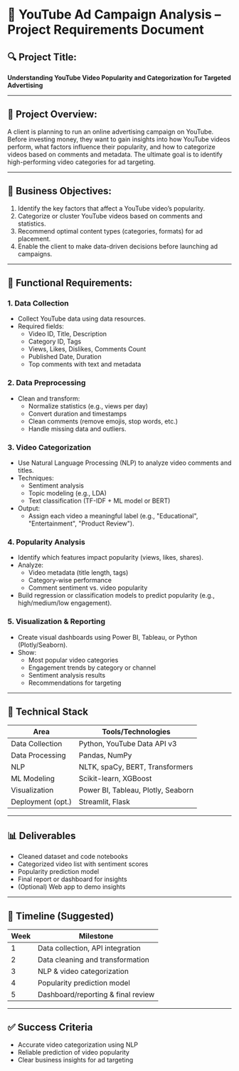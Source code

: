 # 📘 YouTube Ad Campaign Analysis – Project Requirements Document

## 🔍 Project Title:
**Understanding YouTube Video Popularity and Categorization for Targeted Advertising**

---

## 🧠 Project Overview:
A client is planning to run an online advertising campaign on YouTube. Before investing money, they want to gain insights into how YouTube videos perform, what factors influence their popularity, and how to categorize videos based on comments and metadata. The ultimate goal is to identify high-performing video categories for ad targeting.

---

## 🎯 Business Objectives:

1. Identify the key factors that affect a YouTube video’s popularity.
2. Categorize or cluster YouTube videos based on comments and statistics.
3. Recommend optimal content types (categories, formats) for ad placement.
4. Enable the client to make data-driven decisions before launching ad campaigns.

---

## 📌 Functional Requirements:

### 1. Data Collection
- Collect YouTube data using data resources.
- Required fields:
  - Video ID, Title, Description
  - Category ID, Tags
  - Views, Likes, Dislikes, Comments Count
  - Published Date, Duration
  - Top comments with text and metadata

### 2. Data Preprocessing
- Clean and transform:
  - Normalize statistics (e.g., views per day)
  - Convert duration and timestamps
  - Clean comments (remove emojis, stop words, etc.)
  - Handle missing data and outliers.

### 3. Video Categorization
- Use Natural Language Processing (NLP) to analyze video comments and titles.
- Techniques:
  - Sentiment analysis
  - Topic modeling (e.g., LDA)
  - Text classification (TF-IDF + ML model or BERT)
- Output:
  - Assign each video a meaningful label (e.g., "Educational", "Entertainment", "Product Review").

### 4. Popularity Analysis
- Identify which features impact popularity (views, likes, shares).
- Analyze:
  - Video metadata (title length, tags)
  - Category-wise performance
  - Comment sentiment vs. video popularity
- Build regression or classification models to predict popularity (e.g., high/medium/low engagement).

### 5. Visualization & Reporting
- Create visual dashboards using Power BI, Tableau, or Python (Plotly/Seaborn).
- Show:
  - Most popular video categories
  - Engagement trends by category or channel
  - Sentiment analysis results
  - Recommendations for targeting

---

## 🔧 Technical Stack

| Area              | Tools/Technologies                  |
|-------------------|-------------------------------------|
| Data Collection   | Python, YouTube Data API v3         |
| Data Processing   | Pandas, NumPy                       |
| NLP               | NLTK, spaCy, BERT, Transformers     |
| ML Modeling       | Scikit-learn, XGBoost               |
| Visualization     | Power BI, Tableau, Plotly, Seaborn  |
| Deployment (opt.) | Streamlit, Flask                    |

---

## 📊 Deliverables

- Cleaned dataset and code notebooks
- Categorized video list with sentiment scores
- Popularity prediction model
- Final report or dashboard for insights
- (Optional) Web app to demo insights

---

## 📅 Timeline (Suggested)

| Week | Milestone                            |
|------|--------------------------------------|
| 1    | Data collection, API integration     |
| 2    | Data cleaning and transformation     |
| 3    | NLP & video categorization           |
| 4    | Popularity prediction model          |
| 5    | Dashboard/reporting & final review   |

---

## ✅ Success Criteria

- Accurate video categorization using NLP
- Reliable prediction of video popularity
- Clear business insights for ad targeting